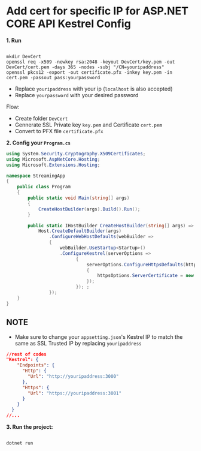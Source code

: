 # Add cert for specific IP for ASP.NET CORE API Kestrel Config

**1. Run**

```console

mkdir DevCert
openssl req -x509 -newkey rsa:2048 -keyout DevCert/key.pem -out DevCert/cert.pem -days 365 -nodes -subj "/CN=youripaddress"
openssl pkcs12 -export -out certificate.pfx -inkey key.pem -in cert.pem -passout pass:yourpassword

```

- Replace `youripaddress` with your ip (`localhost` is also accepted)
- Replace `yourpassword` with your desired password

Flow:

- Create folder `DevCert`
- Gennerate SSL Private key `key.pem` and Certificate `cert.pem`
- Convert to PFX file `certificate.pfx`

**2. Config your `Program.cs`**

```cs
using System.Security.Cryptography.X509Certificates;
using Microsoft.AspNetCore.Hosting;
using Microsoft.Extensions.Hosting;

namespace StreamingApp
{
    public class Program
    {
        public static void Main(string[] args)
        {
            CreateHostBuilder(args).Build().Run();
        }

        public static IHostBuilder CreateHostBuilder(string[] args) =>
            Host.CreateDefaultBuilder(args)
                .ConfigureWebHostDefaults(webBuilder =>
                {
                    webBuilder.UseStartup<Startup>()
                    .ConfigureKestrel(serverOptions =>
                          {
                              serverOptions.ConfigureHttpsDefaults(httpsOptions =>
                              {
                                  httpsOptions.ServerCertificate = new X509Certificate2("./DevCert/certificate.pfx", "yourpassword");
                              });
                          }); ;
                });
    }
}


```

## NOTE

- Make sure to change your `appsetting.json`'s Kestrel IP to match the same as SSL Trusted IP by replacing `youripaddress`

```json
//rest of codes
"Kestrel": {
    "Endpoints": {
      "Http": {
        "Url": "http://youripaddress:3000"
      },
      "Https": {
        "Url": "https://youripaddress:3001"
      }
    }
  }
//...
```

**3. Run the project:**

```console

dotnet run

```
